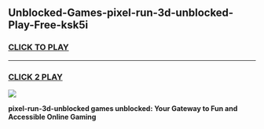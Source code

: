 
## Unblocked-Games-pixel-run-3d-unblocked-Play-Free-ksk5i
<h3>
<a href="https://premium76.site?title=pixel-run-3d-unblocked&ref=18A1">CLICK TO PLAY</a></h3>
<hr>

<h3>
<a href="https://premium76.site?title=pixel-run-3d-unblocked&ref=18A1">CLICK 2 PLAY</a>
  
</h3>

<a href="https://premium76.site?title=pixel-run-3d-unblocked&ref=18A1"><img src="https://clearcache.store/games.png"></a>


**pixel-run-3d-unblocked games unblocked: Your Gateway to Fun and Accessible Online Gaming**
